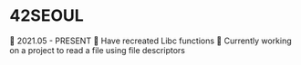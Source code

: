 42SEOUL
=======

🌱 2021.05 - PRESENT
🌱 Have recreated Libc functions
🌱 Currently working on a project to read a file using file descriptors
